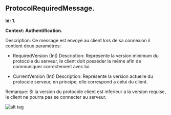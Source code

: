 ## ProtocolRequiredMessage.
<b>
Id: 1.

Context: Authentification.
</b><p>
Description: Ce message est envoyé au client lors de sa connexion il contient deux paramètres:



* RequiredVersion (Int) 
Description: Represente la version minimum du protocole du serveur, le client doit posséder la même afin de communiquer correctement avec lui.

* CurrentVersion (Int)
Description: Représente la version actuelle du protocole serveur, en principe, elle correspond a celui du client.


Remarque: Si la version du protocole client est inferieur a la version requise, le client ne pourra pas se connecter au serveur.

![alt tag](http://i.imgur.com/GwmfFHo.png)



